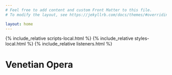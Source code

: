 ```yaml
---
# Feel free to add content and custom Front Matter to this file.
# To modify the layout, see https://jekyllrb.com/docs/themes/#overriding-theme-defaults

layout: home
---
```


{% include_relative scripts-local.html %}
{% include_relative styles-local.html %}
{% include_relative listeners.html %}

<h1> Venetian Opera </h1>

<div id="search-fields"></div>

<div id="search-count"></div>

<div id="search-results"></div>

